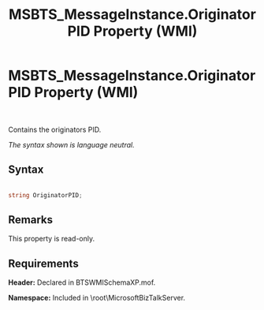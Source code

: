 ﻿---
title: MSBTS_MessageInstance.OriginatorPID Property (WMI)
TOCTitle: MSBTS_MessageInstance.OriginatorPID Property (WMI)
ms:assetid: abecf523-f6b6-4718-ae7d-54b97ffbe736
ms:mtpsurl: https://msdn.microsoft.com/library/Aa578007(v=BTS.80)
ms:contentKeyID: 51530447
ms.date: 08/30/2017
mtps_version: v=BTS.80
---

# MSBTS\_MessageInstance.OriginatorPID Property (WMI)

 

Contains the originators PID.

*The syntax shown is language neutral.*

## Syntax

```C#
  
string OriginatorPID;  
```

## Remarks

This property is read-only.

## Requirements

**Header:** Declared in BTSWMISchemaXP.mof.

**Namespace:** Included in \\root\\MicrosoftBizTalkServer.

